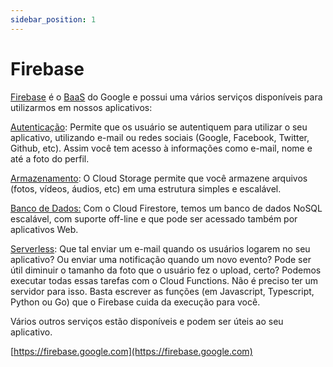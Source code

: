 ```yaml
---
sidebar_position: 1
---
```


# Firebase

[Firebase](https://firebase.google.com/products?hl=pt-br) é o [BaaS](https://pt.stackoverflow.com/questions/298361/o-que-%C3%A9-um-backend-as-a-service-baas) do Google e possui uma vários serviços disponíveis para utilizarmos em nossos aplicativos:

[Autenticação](https://firebase.google.com/docs/auth/?hl=pt-br): Permite que os usuário se autentiquem para utilizar o seu aplicativo, utilizando e-mail ou  redes sociais \(Google, Facebook, Twitter, Github, etc\). Assim você tem acesso à informações como e-mail, nome e até a foto do perfil.

[Armazenamento](https://firebase.google.com/docs/storage/?hl=pt-br): O Cloud Storage permite que você armazene arquivos \(fotos, vídeos, áudios, etc\) em uma estrutura simples e escalável. 

[Banco de Dados:](https://firebase.google.com/docs/firestore?hl=pt-br) Com o Cloud Firestore, temos um banco de dados NoSQL escalável, com suporte off-line e que pode ser acessado também por aplicativos Web. 

[Serverless](https://firebase.google.com/docs/functions): Que tal enviar um e-mail quando os usuários logarem no seu aplicativo? Ou enviar uma notificação quando um novo evento? Pode ser útil diminuir o tamanho da foto que o usuário fez o upload, certo? Podemos executar todas essas tarefas com o Cloud Functions. Não é preciso ter um servidor para isso. Basta escrever as funções \(em Javascript, Typescript, Python ou Go\) que o Firebase cuida da execução para você.

Vários outros serviços estão disponíveis e podem ser úteis ao seu aplicativo. 

[https://firebase.google.com](https://firebase.google.com)






